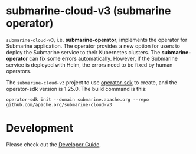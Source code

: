 <!--
  Licensed to the Apache Software Foundation (ASF) under one or more
  contributor license agreements.  See the NOTICE file distributed with
  this work for additional information regarding copyright ownership.
  The ASF licenses this file to You under the Apache License, Version 2.0
  (the "License"); you may not use this file except in compliance with
  the License.  You may obtain a copy of the License at

     http://www.apache.org/licenses/LICENSE-2.0

  Unless required by applicable law or agreed to in writing, software
  distributed under the License is distributed on an "AS IS" BASIS,
  WITHOUT WARRANTIES OR CONDITIONS OF ANY KIND, either express or implied.
  See the License for the specific language governing permissions and
  limitations under the License.
-->

# submarine-cloud-v3 (submarine operator)

`submarine-cloud-v3`, i.e. **submarine-operator**, implements the operator for Submarine application. The operator provides a new option for users to deploy the Submarine service to their Kubernetes clusters. The **submarine-operator** can fix some errors automatically. However, if the Submarine service is deployed with Helm, the errors need to be fixed by human operators.

The `submarine-cloud-v3` project to use [operator-sdk](https://sdk.operatorframework.io/) to create, and the operator-sdk version is 1.25.0. 
The build command is this:
```shell
operator-sdk init --domain submarine.apache.org --repo github.com/apache.org/submarine-cloud-v3
```

# Development

Please check out the [Developer Guide](./docs/developer-guide.md).
